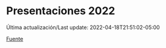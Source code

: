 # Presentaciones 2022

Última actualización/Last update: 2022-04-18T21:51:02-05:00

 [Fuente](https://www.gob.mx/salud/documentos/presentaciones-2022)
